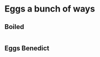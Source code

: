 # Eggs a bunch of ways

## Boiled
```

```


## Eggs Benedict
```

```


## 
```

```


## 
```

```


## 
```

```


## 
```

```


## 
```

```
